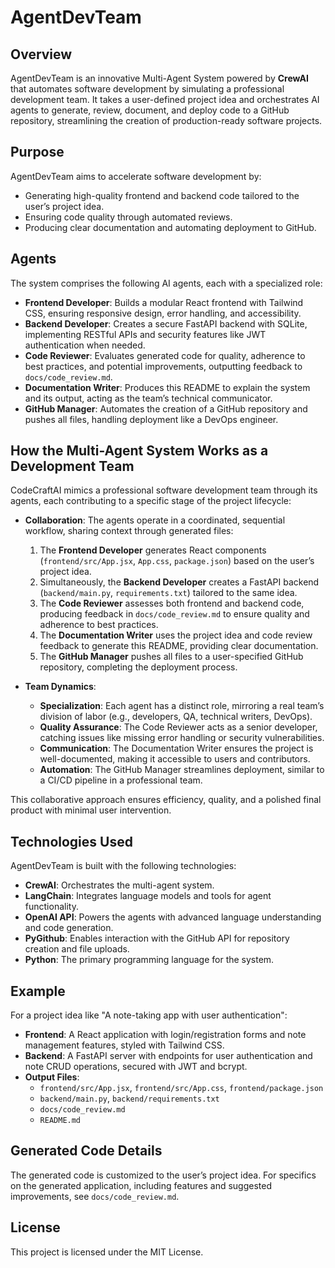 # AgentDevTeam

## Overview
AgentDevTeam is an innovative Multi-Agent System powered by **CrewAI** that automates software development by simulating a professional development team. It takes a user-defined project idea and orchestrates AI agents to generate, review, document, and deploy code to a GitHub repository, streamlining the creation of production-ready software projects.

## Purpose
AgentDevTeam aims to accelerate software development by:
- Generating high-quality frontend and backend code tailored to the user’s project idea.
- Ensuring code quality through automated reviews.
- Producing clear documentation and automating deployment to GitHub.

## Agents
The system comprises the following AI agents, each with a specialized role:
- **Frontend Developer**: Builds a modular React frontend with Tailwind CSS, ensuring responsive design, error handling, and accessibility.
- **Backend Developer**: Creates a secure FastAPI backend with SQLite, implementing RESTful APIs and security features like JWT authentication when needed.
- **Code Reviewer**: Evaluates generated code for quality, adherence to best practices, and potential improvements, outputting feedback to `docs/code_review.md`.
- **Documentation Writer**: Produces this README to explain the system and its output, acting as the team’s technical communicator.
- **GitHub Manager**: Automates the creation of a GitHub repository and pushes all files, handling deployment like a DevOps engineer.

## How the Multi-Agent System Works as a Development Team
CodeCraftAI mimics a professional software development team through its agents, each contributing to a specific stage of the project lifecycle:

- **Collaboration**: The agents operate in a coordinated, sequential workflow, sharing context through generated files:
  1. The **Frontend Developer** generates React components (`frontend/src/App.jsx`, `App.css`, `package.json`) based on the user’s project idea.
  2. Simultaneously, the **Backend Developer** creates a FastAPI backend (`backend/main.py`, `requirements.txt`) tailored to the same idea.
  3. The **Code Reviewer** assesses both frontend and backend code, producing feedback in `docs/code_review.md` to ensure quality and adherence to best practices.
  4. The **Documentation Writer** uses the project idea and code review feedback to generate this README, providing clear documentation.
  5. The **GitHub Manager** pushes all files to a user-specified GitHub repository, completing the deployment process.

- **Team Dynamics**:
  - **Specialization**: Each agent has a distinct role, mirroring a real team’s division of labor (e.g., developers, QA, technical writers, DevOps).
  - **Quality Assurance**: The Code Reviewer acts as a senior developer, catching issues like missing error handling or security vulnerabilities.
  - **Communication**: The Documentation Writer ensures the project is well-documented, making it accessible to users and contributors.
  - **Automation**: The GitHub Manager streamlines deployment, similar to a CI/CD pipeline in a professional team.

This collaborative approach ensures efficiency, quality, and a polished final product with minimal user intervention.

## Technologies Used
AgentDevTeam is built with the following technologies:
- **CrewAI**: Orchestrates the multi-agent system.
- **LangChain**: Integrates language models and tools for agent functionality.
- **OpenAI API**: Powers the agents with advanced language understanding and code generation.
- **PyGithub**: Enables interaction with the GitHub API for repository creation and file uploads.
- **Python**: The primary programming language for the system.

## Example
For a project idea like "A note-taking app with user authentication":
- **Frontend**: A React application with login/registration forms and note management features, styled with Tailwind CSS.
- **Backend**: A FastAPI server with endpoints for user authentication and note CRUD operations, secured with JWT and bcrypt.
- **Output Files**:
  - `frontend/src/App.jsx`, `frontend/src/App.css`, `frontend/package.json`
  - `backend/main.py`, `backend/requirements.txt`
  - `docs/code_review.md`
  - `README.md`

## Generated Code Details
The generated code is customized to the user’s project idea. For specifics on the generated application, including features and suggested improvements, see `docs/code_review.md`.


## License
This project is licensed under the MIT License.
